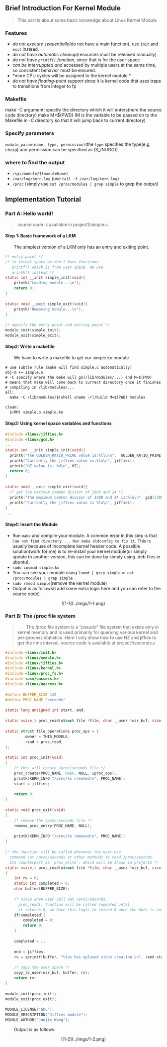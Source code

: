 ## Brief Introduction For Kernel Module
> This part is about some basic knowedge about Linux Kernel Module  
### Features
* *do not execute sequentially*(do not have a main function), use `init` and `exit` instead.
* *do not have automatic cleanup*(resources must be released manually)
* *do not have `printf()` function*, since that is for the user space
* *can be interruppted and* accessed by multiple users at the same time, so consistent behavior must be ensured.
* *more CPU cycles will be assigned to the kernel module *
* *do not have floating-point support* since it is kernel code that uses traps to transitions from integer to fp

### Makefile
make -C argument: specify the directory which it will enters(here the source code directory)
make M=$(PWD) (M is the variable to be passed on to the Makefile in -C directory so that it will jump back to current directory)
### Specify parameters
`module_param(name, type, permission)`(the `type` specifies the type(e.g. charp) and permission can be specified as (S_INUGO))
### where to find the output
* `/sys/module/$(moduleName)`
* `/var/log/kern.log` (use `tail -f /var/log/kern.log`)
* `/proc` (simply use `cat /proc/modules | grep simple` to grep the output)

## Implementation Tutorial
### Part A: Hello world!
> source code is available in project1/simple.c
#### Step 1: Basic framework of a LKM
&emsp;&emsp;The simplest version of a LKM only has an entry and exiting point.
``` C
/* entry point */
/* in kernel space we don't have functions
   printf() which is from user space. We use
   printk() instead */
static int __init simple_init(void){
    printk("Loading module...\n");
    return 0;
}

static void __exit simple_exit(void){
    printk("Removing module...\n");
}

/* specify the entry point and exiting point */
module_init(simple_init);
module_exit(simple_exit);
```
#### Step2: Write a makefile
&emsp;&emsp;We have to write a makefile to get our simple.ko module
``` shell
# use subtle rule (make will find simple.c automatically)
obj-m += simple.o
# -C specify where the make will go(/lib/modules/...) and M=$(PWD)
# means that make will come back to currect directory once it finishes
# compiling in /lib/modules/...
all:
  make -C /lib/modules/$(shell uname -r)/build M=$(PWD) modules

clean:
  $(RM) simple.o simple.ko  
```

#### Step3: Using kernel space variables and functions
``` C
#include <linux/jiffies.h>
#include <linux/gcd.h>
...
static int __init simple_init(void){
  printk("The GOLDEN_RATIO_PRIME value is:%llu\n",  GOLDEN_RATIO_PRIME);
  printk("Currently the jiffies value is:%lu\n", jiffies);
  printk("HZ value is: %d\n", HZ);
  return 0;
}

static void __exit simple_exit(void){
  /* get the maximum common divisor of 3300 and 24 */
  printk("The maximum common divisor of 3300 and 24 is:%lu\n", gcd(3300, 24));
  printk("Currently the jiffies value is %lu\n", jiffies);
}
...
```

#### Step4: Insert the Module
* Run `make` and compile your module. A common error in this step is that `Can not find directory.... Run make oldconfig to fix it`. This is usually because of incomplete kernel header code. A possible solution(work for me) is to re-install your kernel module(or simply update to another version, this can be done by simply using .deb files in ubuntu).
* `sudo insmod simple.ko`
* You can see your module using `lsmod | grep simple` or `cat /proc/modules | grep simple`
* `sudo rmmod simple`(remove the kernel module)
* Output is as follows(I add some extra logic here and you can refer to the source code)

<center>![1-1](../imgs/1-1.png)</center>

### Part B: The /proc file system
> &emsp;&emsp;The /proc file system is a “pseudo” file system that exists only in kernel memory and is used primarily for querying various kernel and per-process statistics. Here I only show how to use HZ and jiffies to get the time interval, source code is available at project1/seconds.c

``` C
#include <linux/init.h>
#include <linux/module.h>
#include <linux/jiffies.h>
#include <linux/kernel.h>
#include <linux/proc_fs.h>
#include <asm/uaccess.h>
#include <linux/uaccess.h>

#define BUFFER_SIZE 128
#define PROC_NAME "seconds"

static long unsigned int start, end;

static ssize_t proc_read(struct file *file, char __user *usr_buf, size_t count, loff_t *pos);

static struct file_operations proc_ops = {
        .owner = THIS_MODULE,
        .read = proc_read,
};

static int proc_init(void)
{
    /* this will create /proc/seconds file */
    proc_create(PROC_NAME, 0666, NULL, &proc_ops);
    printk(KERN_INFO "/proc/%s created\n", PROC_NAME);
    start = jiffies;

    return 0;
}

static void proc_exit(void)
{
    /* remove the /proc/seconds file */
    remove_proc_entry(PROC_NAME, NULL);

    printk(KERN_INFO "/proc/%s removed\n", PROC_NAME);
}

/* the function will be called whenever the user use
  command cat /proc/seconds or other methods to read /proc/seconds.
  Its counterpart is `proc_write`, which will be shown in project2 */
static ssize_t proc_read(struct file *file, char __user *usr_buf, size_t count, loff_t *pos)
{
    int rv = 0;
    static int completed = 0;
    char buffer[BUFFER_SIZE];

    /* since when user call cat /proc/seconds,
      proc_read() function will be called repeated until
      it returns 0, we have this logic to return 0 once the data is collected */
    if(completed){
        completed = 0;
        return 0;
    }

    completed = 1;

    end = jiffies;
    rv = sprintf(buffer, "%lus has eplased since creation.\n", (end-start)/HZ);

    /* copy the user space */
    copy_to_user(usr_buf, buffer, rv);
    return rv;
}

module_init(proc_init);
module_exit(proc_exit);

MODULE_LICENSE("GPL");
MODULE_DESCRIPTION("Jiffies module");
MODULE_AUTHOR("Junjie Wang");
```
&emsp;&emsp;Output is as follows:

<center>![1-2](../imgs/1-2.png)</center>
